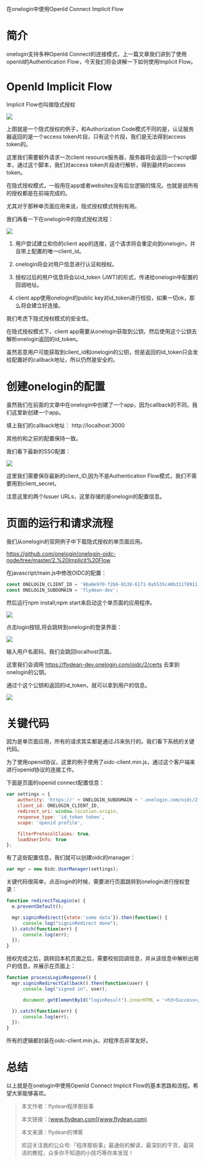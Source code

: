 在onelogin中使用OpenId Connect Implicit Flow

# 简介

onelogin支持多种OpenId Connect的连接模式，上一篇文章我们讲到了使用openId的Authentication Flow，今天我们将会讲解一下如何使用Implicit Flow。

# OpenId Implicit Flow

Implicit Flow也叫做隐式授权

![](https://img-blog.csdnimg.cn/20200915095620721.png?x-oss-process=image/watermark,type_ZmFuZ3poZW5naGVpdGk,shadow_0,text_aHR0cDovL3d3dy5mbHlkZWFuLmNvbQ==,size_25,color_8F8F8F,t_70)

上图就是一个隐式授权的例子，和Authorization Code模式不同的是，认证服务器返回的是一个access token片段，只有这个片段，我们是无法得到access token的。

这里我们需要额外请求一次client resource服务器，服务器将会返回一个script脚本，通过这个脚本，我们对access token片段进行解析，得到最终的access token。

在隐式授权模式，一般用在app或者websites没有后台逻辑的情况。也就是说所有的授权都是在前端完成的。

尤其对于那种单页面应用来说，隐式授权模式特别有用。

我们再看一下在onelogin中的隐式授权流程：

![](https://img-blog.csdnimg.cn/2020101722362387.png?x-oss-process=image/watermark,type_ZmFuZ3poZW5naGVpdGk,shadow_0,text_aHR0cDovL3d3dy5mbHlkZWFuLmNvbQ==,size_25,color_8F8F8F,t_70)

1. 用户尝试建立和你的client app的连接，这个请求将会重定向到onelogin，并且带上配置的唯一client_id。

2. onelogin将会对用户信息进行认证和授权。

3. 授权过后的用户信息将会以id_token (JWT)的形式，传递给onelogin中配置的回调地址。

4. client app使用onelogin的public key对id_token进行校验，如果一切ok，那么将会建立好连接。

我们考虑下隐式授权模式的安全性。

在隐式授权模式下，client app需要从onelogin获取到公钥，然后使用这个公钥去解析onelogin返回的id_token。

虽然恶意用户可能获取到client_id和onelogin的公钥，但是返回的id_token只会发给配置好的callback地址，所以仍然是安全的。

# 创建onelogin的配置

虽然我们在前面的文章中在onelogin中创建了一个app，因为callback的不同，我们这里新创建一个app。

填上我们的callback地址： http://localhost:3000

其他的和之前的配置保持一致。

我们看下最新的SSO配置：

![](https://img-blog.csdnimg.cn/20201017231842995.png?x-oss-process=image/watermark,type_ZmFuZ3poZW5naGVpdGk,shadow_0,text_aHR0cDovL3d3dy5mbHlkZWFuLmNvbQ==,size_25,color_8F8F8F,t_70)

这里我们需要保存最新的client_ID,因为不是Authentication Flow模式，我们不需要用到client_secret。

注意这里的两个Issuer URLs，这里存储的是onelogin的配置信息。

# 页面的运行和请求流程

我们从onelogin的官网例子中下载隐式授权的单页面应用。

https://github.com/onelogin/onelogin-oidc-node/tree/master/2.%20Implicit%20Flow

在javascript/main.js中修改OIDC的配置：

~~~js
const ONELOGIN_CLIENT_ID = '90a0e970-f2b6-0138-6171-0a5535c40b31178911';
const ONELOGIN_SUBDOMAIN = 'flydean-dev';
~~~

然后运行npm install;npm start来启动这个单页面的应用程序。

![](https://img-blog.csdnimg.cn/20201017233052129.png?x-oss-process=image/watermark,type_ZmFuZ3poZW5naGVpdGk,shadow_0,text_aHR0cDovL3d3dy5mbHlkZWFuLmNvbQ==,size_25,color_8F8F8F,t_70)

点击login按钮,将会跳转到onelogin的登录界面：

![](https://img-blog.csdnimg.cn/20201017234553578.png?x-oss-process=image/watermark,type_ZmFuZ3poZW5naGVpdGk,shadow_0,text_aHR0cDovL3d3dy5mbHlkZWFuLmNvbQ==,size_25,color_8F8F8F,t_70)

输入用户名密码，我们会跳回localhost页面。

这里我们会调用 	https://flydean-dev.onelogin.com/oidc/2/certs  去拿到onelogin的公钥。

通过个这个公钥和返回的id_token，就可以拿到用户的信息。

![](https://img-blog.csdnimg.cn/20201018001559190.png?x-oss-process=image/watermark,type_ZmFuZ3poZW5naGVpdGk,shadow_0,text_aHR0cDovL3d3dy5mbHlkZWFuLmNvbQ==,size_25,color_8F8F8F,t_70)

# 关键代码

因为是单页面应用，所有的请求其实都是通过JS来执行的。我们看下系统的关键代码。

为了使用openid协议，这里的例子使用了oidc-client.min.js，通过这个客户端来进行openid协议的连接工作。

下面是页面的openid connect配置信息：

~~~js
var settings = {    
    authority: 'https://' + ONELOGIN_SUBDOMAIN + '.onelogin.com/oidc/2',
    client_id: ONELOGIN_CLIENT_ID,
    redirect_uri: window.location.origin,
    response_type: 'id_token token',
    scope: 'openid profile',

    filterProtocolClaims: true,
    loadUserInfo: true
};
~~~

有了这些配置信息，我们就可以创建oidc的manager：

~~~js
var mgr = new Oidc.UserManager(settings);
~~~

关键代码很简单，点击login的时候，需要进行页面跳转到onelogin进行授权登录：

~~~js
function redirectToLogin(e) {
  e.preventDefault();

  mgr.signinRedirect({state:'some data'}).then(function() {
      console.log("signinRedirect done");
  }).catch(function(err) {
      console.log(err);
  });
}
~~~

授权完成之后，跳转回本机页面之后，需要校验回调信息，并从该信息中解析出用户的信息，并展示在页面上：

~~~js
function processLoginResponse() {
  mgr.signinRedirectCallback().then(function(user) {
      console.log("signed in", user);

      document.getElementById("loginResult").innerHTML = '<h3>Success</h3><pre><code>' + JSON.stringify(user, null, 2) + '</code></pre>'

  }).catch(function(err) {
      console.log(err);
  });
}
~~~

所有的逻辑都封装在oidc-client.min.js，对程序员非常友好。
    
# 总结

以上就是在onelogin中使用OpenId Connect Implicit Flow的基本思路和流程。希望大家能够喜欢。

> 本文作者：flydean程序那些事
> 
> 本文链接：[www.flydean.com](www.flydean.com)
> 
> 本文来源：flydean的博客
> 
> 欢迎关注我的公众号:「程序那些事」最通俗的解读，最深刻的干货，最简洁的教程，众多你不知道的小技巧等你来发现！








